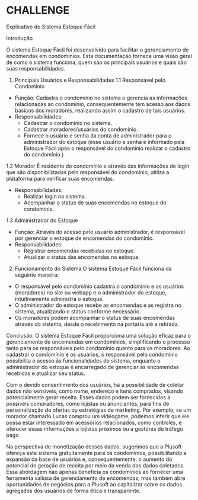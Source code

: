 # CHALLENGE
  Explicativo do Sistema Estoque Fácil
 
Introdução

  O sistema Estoque Fácil foi desenvolvido para facilitar o gerenciamento de encomendas em condomínios. Esta documentação fornece uma visão geral de como o sistema funciona, quem são os principais usuários e quais são suas responsabilidades.
 
1. Principais Usuários e Responsabilidades
1.1 Responsável pelo Condomínio
- Função: Cadastra o condomínio no sistema e gerencia as informações relacionadas ao condomínio, consequentemente tem acesso aos dados básicos dos moradores, realizando assim o cadastro de tais usuários.
- Responsabilidades:
  - Cadastrar o condomínio no sistema.
  - Cadastrar moradores/usuários do condomínio.
  - Fornece o usuário e senha da conta de administrador para o administrador do estoque (esse usuário e senha é informado pela Estoque Fácil após o responsável do condomínio realizar o cadastro do condomínio.)
 
1.2 Morador
  É residente do condomínio e através das informações de login que são disponibilizadas pelo responsável do condomínio, utiliza a plataforma para verificar suas encomendas.
- Responsabilidades:
  - Realizar login no sistema.
  - Acompanhar o status de suas encomendas no estoque do condomínio.
 
1.3 Administrador do Estoque
- Função: Através do acesso pelo usuário administrador, é responsável por gerenciar o estoque de encomendas do condomínio.
- Responsabilidades:
  - Registrar encomendas recebidas no estoque.
  - Atualizar o status das encomendas no estoque.
 
2. Funcionamento do Sistema
O sistema Estoque Fácil funciona da seguinte maneira:
  - O responsável pelo condomínio cadastra o condomínio e os usuários (moradores) no site ou webapp e o administrador do estoque, intuitivamente administra o estoque.
  - O administrador do estoque recebe as encomendas e as registra no sistema, atualizando o status conforme necessário.
  - Os moradores podem acompanhar o status de suas encomendas através do sistema, desde o recebimento na portaria até a retirada.

Conclusão:
  O sistema Estoque Fácil proporciona uma solução eficaz para o gerenciamento de encomendas em condomínios, simplificando o processo tanto para os responsáveis pelo condomínio quanto para os moradores. Ao cadastrar o condomínio e os usuários, o responsável pelo condomínio possibilita o acesso às funcionalidades do sistema, enquanto o administrador do estoque é encarregado de gerenciar as encomendas recebidas e atualizar seu status.
  
  Com o devido consentimento dos usuários, há a possibilidade de coletar dados não sensíveis, como nome, endereço e itens comprados, visando potencialmente gerar receita. Esses dados podem ser fornecidos a possíveis compradores, como lojistas ou anunciantes, para fins de personalização de ofertas ou estratégias de marketing. Por exemplo, se um morador chamado Lucas comprou um videogame, podemos inferir que ele possa estar interessado em acessórios relacionados, como controles, e oferecer essas informações a lojistas próximos ou a gestores de tráfego pago.
  
  Na perspectiva de monetização desses dados, sugerimos que a Plusoft ofereça este sistema gratuitamente para os condomínios, possibilitando a expansão da base de usuários e, consequentemente, o aumento do potencial de geração de receita por meio da venda dos dados coletados. Essa abordagem não apenas beneficia os condomínios ao fornecer uma ferramenta valiosa de gerenciamento de encomendas, mas também abre oportunidades de negócios para a Plusoft ao capitalizar sobre os dados agregados dos usuários de forma ética e transparente.

